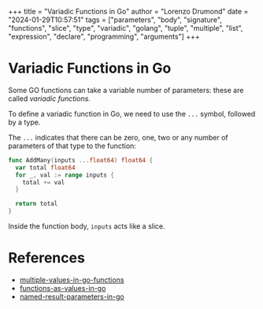 +++
title = "Variadic Functions in Go"
author = "Lorenzo Drumond"
date = "2024-01-29T10:57:51"
tags = ["parameters",  "body",  "signature",  "functions",  "slice",  "type",  "variadic",  "golang",  "tuple",  "multiple",  "list",  "expression",  "declare",  "programming",  "arguments"]
+++


# Variadic Functions in Go
Some GO functions can take a variable number of parameters: these are called _variadic functions_.

To define a variadic function in Go, we need to use the `...` symbol, followed by a type.

The `...` indicates that there can be zero, one, two or any number of parameters of that type to the function:
```go
func AddMany(inputs ...float64) float64 {
  var total float64
  for _, val := range inputs {
    total += val
  }

  return total
}
```

Inside the function body, `inputs` acts like a slice.

# References
- [multiple-values-in-go-functions](/wiki/multiple-values-in-go-functions/)
- [functions-as-values-in-go](/wiki/functions-as-values-in-go/)
- [named-result-parameters-in-go](/wiki/named-result-parameters-in-go/)

